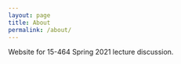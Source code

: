 ```yaml
---
layout: page
title: About
permalink: /about/
---
```


Website for 15-464 Spring 2021 lecture discussion.
